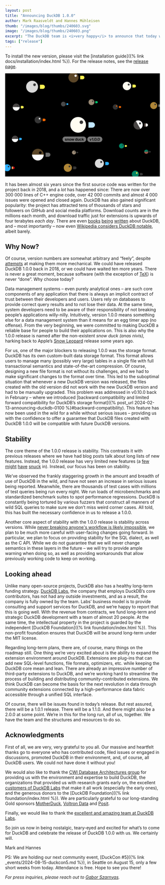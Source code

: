 ```yaml
---
layout: post
title: "Announcing DuckDB 1.0.0"
author: Mark Raasveldt and Hannes Mühleisen
thumb: "/images/blog/thumbs/240603.svg"
image: "/images/blog/thumbs/240603.png"
excerpt: "The DuckDB team is <i>very happy</i> to announce that today we’re releasing DuckDB version 1.0.0, codename “Snow Duck” (anas nivis)."
tags: ["release"]
---
```


To install the new version, please visit the [installation guide]({% link docs/installation/index.html %}).
For the release notes, see the [release page](https://github.com/duckdb/duckdb/releases/tag/v1.0.0).

<img src="/images/blog/paddling-of-ducks.svg"
     alt="Logos of DuckDB releases"
     width="800"
     />

It has been almost six years since the first source code was written for the project back in 2018, and a _lot_ has happened since: There are now over 300&nbsp;000 lines of C++ engine code, over 42&nbsp;000 commits and almost 4&nbsp;000 issues were opened and closed again. DuckDB has also gained significant popularity: the project has attracted tens of thousands of stars and followers on GitHub and social media platforms. Download counts are in the millions each month, and download traffic just for extensions is upwards of four terabytes _each day_. There are even [books](https://www.manning.com/books/duckdb-in-action) [being](https://www.amazon.com/Getting-Started-DuckDB-practical-efficiently/dp/1803241004) [written](https://www.oreilly.com/library/view/duckdb-up-and/9781098159689/) about DuckDB, and – most importantly – now even [Wikipedia considers DuckDB notable](https://en.wikipedia.org/wiki/DuckDB), albeit barely.

## Why Now?

Of course, version numbers are somewhat arbitrary and “feely”, despite [attempts](https://semver.org/spec/v2.0.0.html) at making them more mechanical. We could have released DuckDB 1.0.0 back in 2018, or we could have waited ten more years. There is never a great moment, because software (with the exception of [TeX](https://x.com/fermatslibrary/status/1740324503308169507)) is never “done”. Why choose today?

Data management systems – even purely analytical ones – are such core components of any application that there is always an implicit contract of trust between their developers and users. Users rely on databases to provide correct query results and to not lose their data. At the same time, system developers need to be aware of their responsibility of not breaking people’s applications willy-nilly. Intuitively, version 1.0.0 means something else for a data management system than it means for an egg timer app (no offense). From the very beginning, we were committed to making DuckDB a reliable base for people to build their applications on. This is also why the 1.0.0 release is named after the non-existent _snow duck (anas nivis),_ harking back to Apple’s [Snow Leopard](https://arstechnica.com/gadgets/2009/08/mac-os-x-10-6/) release some years ago.

For us, one of the major blockers to releasing 1.0.0 was the storage format. DuckDB has its own custom-built data storage format. This format allows users to manage many (possibly very large) tables in a single file with full transactional semantics and state-of-the-art compression. Of course, designing a new file format is not without its challenges, and we had to make significant changes to the format over time. This led to the suboptimal situation that whenever a new DuckDB version was released, the files created with the old version did not work with the new DuckDB version and had to be manually upgraded. This problem was addressed in v0.10.0 back in February – where we introduced [backward compatibility and limited forward compatibility for DuckDB’s storage format]({% post_url 2024-02-13-announcing-duckdb-0100 %}#backward-compatibility). This feature has now been used in the wild for a while without serious issues – providing us with the confidence to offer a guarantee that DuckDB files created with DuckDB 1.0.0 will be compatible with future DuckDB versions.

## Stability

The core theme of the 1.0.0 release is stability. This contrasts it with previous releases where we have had blog posts talk about long lists of new features. Instead, the 1.0.0 release has very limited new features (a [few](https://github.com/duckdb/duckdb/pull/11677) [might](https://github.com/duckdb/duckdb/pull/11918) [have](https://github.com/duckdb/duckdb/pull/11831) [snuck](https://github.com/duckdb/duckdb/pull/11835) in). Instead, our focus has been on stability.

We’ve observed the frankly staggering growth in the amount and breadth of use of DuckDB in the wild, and have not seen an increase in serious issues being reported. Meanwhile, there are thousands of test cases with millions of test queries being run every night. We run loads of microbenchmarks and standardized benchmark suites to spot performance regressions. DuckDB is constantly being tortured by various fuzzers that construct all manners of wild SQL queries to make sure we don’t miss weird corner cases. All told, this has built the necessary confidence in us to release a 1.0.0.

Another core aspect of stability with the 1.0.0 release is stability across versions. While [never breaking anyone's workflow is likely impossible](https://xkcd.com/1172/), we plan to be much more careful with user-facing changes going forward. In particular, we plan to focus on providing stability for the SQL dialect, as well as the C API. While we do not guarantee that we will never change semantics in these layers in the future – we will try to provide ample warning when doing so, as well as providing workarounds that allow previously working code to keep on working.

## Looking ahead

Unlike many open-source projects, DuckDB also has a healthy long-term funding strategy. [DuckDB Labs](https://duckdblabs.com/), the company that employs DuckDB’s core contributors, has not had any outside investments, and as a result, the company is fully owned by the team. Labs’ business model is to provide consulting and support services for DuckDB, and we’re happy to report that this is going well. With the revenue from contracts, we fund long-term and strategic DuckDB development with a team of almost 20 people. At the same time, the intellectual property in the project is guarded by the independent [DuckDB Foundation]({% link foundation/index.html %}). This non-profit foundation ensures that DuckDB will be around long-term under the MIT license.

Regarding long-term plans, there are, of course, many things on the roadmap still. One thing we’re very excited about is the ability to expand the extension environment around DuckDB. Extensions are plug-ins that can add new SQL-level functions, file formats, optimizers, etc. while keeping the DuckDB core mean and lean. There are already an impressive number of third-party extensions to DuckDB, and we’re working hard to streamline the process of building and distributing community-contributed extensions. We think DuckDB can become the basis for the next revolution in data through community extensions connected by a high-performance data fabric accessible through a unified SQL interface.

Of course, there will be issues found in today’s release. But rest assured, there will be a 1.0.1 release. There will be a 1.1.0. And there might also be a 2.0.0 at some point. We’re in this for the long run, all of us, together. We have the team and the structures and resources to do so.

## Acknowledgments

First of all, we are very, very grateful to you all. Our massive and heartfelt thanks go to everyone who has contributed code, filed issues or engaged in discussions, promoted DuckDB in their environment, and, of course, all DuckDB users. We could not have done it without you!

We would also like to thank the [CWI Database Architectures group](https://www.cwi.nl/en/groups/database-architectures/) for providing us with the environment and expertise to build DuckDB, the organizations that provided us with research grants early on, the excellent [customers of DuckDB Labs](https://duckdblabs.com/#collaborators) that make it all work (especially the early ones), and the generous donors to the [DuckDB Foundation]({% link foundation/index.html %}). We are particularly grateful to our long-standing Gold sponsors [MotherDuck](https://motherduck.com/), [Voltron Data](https://voltrondata.com/) and [Posit](https://posit.co/).

Finally, we would like to thank the [excellent and amazing team at DuckDB Labs](https://duckdblabs.com/#about).

So join us now in being nostalgic, teary-eyed and excited for what’s to come for DuckDB and celebrate the release of DuckDB 1.0.0 with us. We certainly will.

Mark and Hannes

PS: We are holding our next community event, [DuckCon #5]({% link _events/2024-08-15-duckcon5.md %}), in Seattle on August 15, only a few short weeks from today. Attendance is free. Hope to see you there!

_For press inquiries, please reach out to [Gabor Szarnyas](mailto:gabor@duckdblabs.com)._
